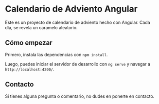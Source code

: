 # Calendario de Adviento Angular

Este es un proyecto de calendario de adviento hecho con Angular. Cada día, se revela un caramelo aleatorio.

## Cómo empezar

Primero, instala las dependencias con `npm install`.

Luego, puedes iniciar el servidor de desarrollo con `ng serve` y navegar a `http://localhost:4200/`.

## Contacto

Si tienes alguna pregunta o comentario, no dudes en ponerte en contacto.
